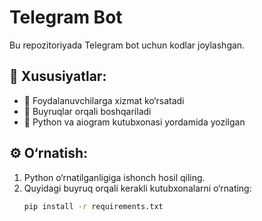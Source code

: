 # Telegram Bot

Bu repozitoriyada Telegram bot uchun kodlar joylashgan.

## 📌 Xususiyatlar:
- 🔹 Foydalanuvchilarga xizmat ko‘rsatadi
- 🔹 Buyruqlar orqali boshqariladi
- 🔹 Python va aiogram kutubxonasi yordamida yozilgan

## ⚙️ O‘rnatish:
1. Python o‘rnatilganligiga ishonch hosil qiling.
2. Quyidagi buyruq orqali kerakli kutubxonalarni o‘rnating:
   ```sh
   pip install -r requirements.txt
